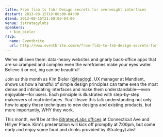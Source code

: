 ```yaml
---
title: From flab to fab! Design secrets for overweight interfaces
dtstart: 2013-08-15T19:00:00-04:00
dtend: 2013-08-15T21:00:00-04:00
venue: istrategylabs
speakers:
  - kim_bieler
rsvp:
  name: Eventbrite
  url: http://www.eventbrite.com/e/from-flab-to-fab-design-secrets-for-overweight-interfaces-tickets-7122009121
---
```


We've all seen them: data-heavy websites and gnarly back-office apps that are so cramped and complex even the wireframes make your eyes water. Believe it or not, big can be beautiful!

Join us this month as Kim Bieler ([@feadog](https://twitter.com/feadog)), UX manager at Mandiant, shows us how a handful of simple design principles can tame even the most dense and intimidating interfaces and make them understandable—even enjoyable—for users. Each principle is illustrated with step-by-step makeovers of real interfaces. You'll leave this talk understanding not only how to apply these techniques to new designs and existing products, but more importantly, WHY they work.

This month, we'll be at the [iStrategyLabs offices](https://www.google.com/maps?q=1630+Connecticut+Ave+NW,+Washington,+DC+20009&hl=en&sll=38.003385,-79.420925&sspn=10.494296,11.590576&hnear=1630+Connecticut+Ave+NW,+Washington,+District+of+Columbia+20009&t=m&z=17) at Connecticut Ave and Hillyer Place. Kim's presentation will kick off promptly at 7:00pm, but come early and enjoy some food and drinks provided by iStrategyLabs!
